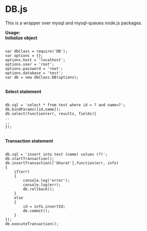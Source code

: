 DB.js
=====

This is a wrapper over mysql and mysql-queues node.js packages.<br/>

<b>Usage:</b><br>
<b>
Initialize object
</b>
<pre>
<code>
var dbClass = require('DB');
var options = {};
options.host = 'localhost';
options.user = 'root';
options.password = 'root';
options.database = 'test';
var db = new dbClass.DB(options);
</code>
</pre>

<b>
Select statement
</b>
<pre>
<code>
db.sql = 'select * from test where id = ? and name=?';
db.bindParams([id,name]);
db.select(function(err, results, fields){
..
..
});
</code>
</pre>


<b>
Transaction statement
</b>
<pre>
<code>
db.sql = 'insert into test (name) values (?)';
db.startTransaction();
db.insertTransaction(['bharat'],function(err, info) 
{
	if(err)
	{
		console.log('error');
		console.log(err);
		db.rollback();
	}
	else	
	{
		id = info.insertId;
		db.commit();
	}			    
});
db.executeTransaction();
</code>
</pre>
